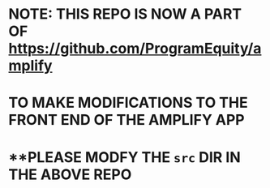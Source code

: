 # **NOTE: THIS REPO IS NOW A PART OF https://github.com/ProgramEquity/amplify**
# **TO MAKE MODIFICATIONS TO THE FRONT END OF THE AMPLIFY APP**
# **PLEASE MODFY THE `src` DIR IN THE ABOVE REPO
